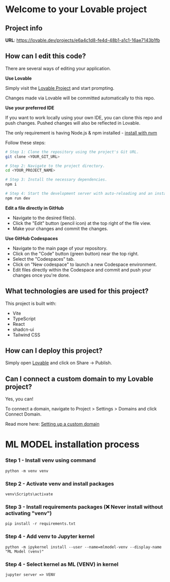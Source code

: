 # Welcome to your Lovable project

## Project info

**URL**: https://lovable.dev/projects/e6a4c1d8-fe4d-48b1-a1c1-16ae7143b1fb

## How can I edit this code?

There are several ways of editing your application.

**Use Lovable**

Simply visit the [Lovable Project](https://lovable.dev/projects/e6a4c1d8-fe4d-48b1-a1c1-16ae7143b1fb) and start prompting.

Changes made via Lovable will be committed automatically to this repo.

**Use your preferred IDE**

If you want to work locally using your own IDE, you can clone this repo and push changes. Pushed changes will also be reflected in Lovable.

The only requirement is having Node.js & npm installed - [install with nvm](https://github.com/nvm-sh/nvm#installing-and-updating)

Follow these steps:

```sh
# Step 1: Clone the repository using the project's Git URL.
git clone <YOUR_GIT_URL>

# Step 2: Navigate to the project directory.
cd <YOUR_PROJECT_NAME>

# Step 3: Install the necessary dependencies.
npm i

# Step 4: Start the development server with auto-reloading and an instant preview.
npm run dev
```

**Edit a file directly in GitHub**

- Navigate to the desired file(s).
- Click the "Edit" button (pencil icon) at the top right of the file view.
- Make your changes and commit the changes.

**Use GitHub Codespaces**

- Navigate to the main page of your repository.
- Click on the "Code" button (green button) near the top right.
- Select the "Codespaces" tab.
- Click on "New codespace" to launch a new Codespace environment.
- Edit files directly within the Codespace and commit and push your changes once you're done.

## What technologies are used for this project?

This project is built with:

- Vite
- TypeScript
- React
- shadcn-ui
- Tailwind CSS

## How can I deploy this project?

Simply open [Lovable](https://lovable.dev/projects/e6a4c1d8-fe4d-48b1-a1c1-16ae7143b1fb) and click on Share -> Publish.

## Can I connect a custom domain to my Lovable project?

Yes, you can!

To connect a domain, navigate to Project > Settings > Domains and click Connect Domain.

Read more here: [Setting up a custom domain](https://docs.lovable.dev/tips-tricks/custom-domain#step-by-step-guide)





# ML MODEL installation process

### Step 1 - Install venv using command 
    python -m venv venv
### Step 2 - Activate venv and install packages 
    venv\Scripts\activate
### Step 3 - Install requirements packages (❌ Never install without activating "venv")
    pip install -r requirements.txt
### Step 4 - Add venv to Jupyter kernel 
    python -m ipykernel install --user --name=mlmodel-venv --display-name "ML Model (venv)"
### Step 4 - Select kernel as ML (VENV) in kernel
    jupyter server => VENV
